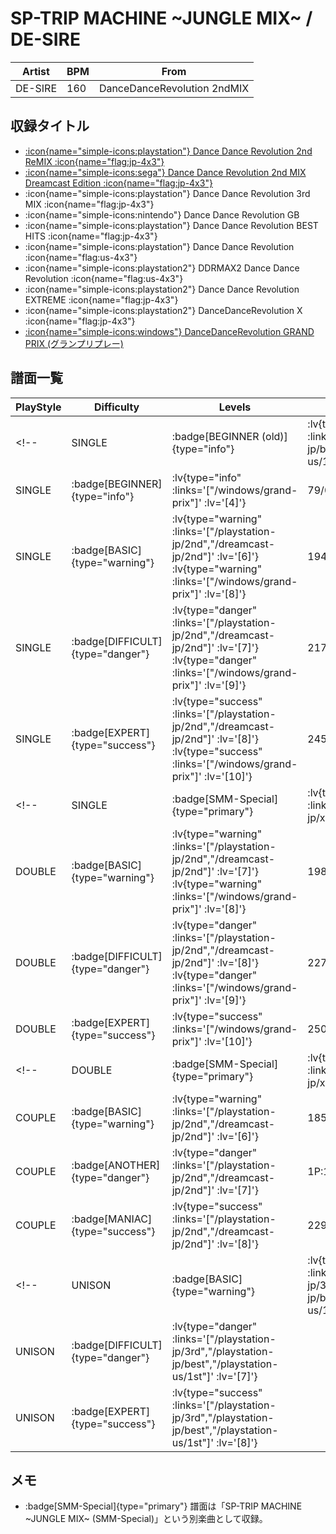 # SP-TRIP MACHINE \~JUNGLE MIX\~ / DE-SIRE

|Artist|BPM|From|
|------|---|----|
|DE-SIRE|160|DanceDanceRevolution 2ndMIX|

## 収録タイトル

- [ :icon{name="simple-icons:playstation"} Dance Dance Revolution 2nd ReMIX :icon{name="flag:jp-4x3"} ](/playstation-jp/2nd)
- [ :icon{name="simple-icons:sega"} Dance Dance Revolution 2nd MIX Dreamcast Edition :icon{name="flag:jp-4x3"} ](/dreamcast-jp/2nd)
- :icon{name="simple-icons:playstation"} Dance Dance Revolution 3rd MIX :icon{name="flag:jp-4x3"}
- :icon{name="simple-icons:nintendo"} Dance Dance Revolution GB
- :icon{name="simple-icons:playstation"} Dance Dance Revolution BEST HITS :icon{name="flag:jp-4x3"}
- :icon{name="simple-icons:playstation"} Dance Dance Revolution :icon{name="flag:us-4x3"}
- :icon{name="simple-icons:playstation2"} DDRMAX2 Dance Dance Revolution :icon{name="flag:us-4x3"}
- :icon{name="simple-icons:playstation2"} Dance Dance Revolution EXTREME :icon{name="flag:jp-4x3"}
- :icon{name="simple-icons:playstation2"} DanceDanceRevolution X :icon{name="flag:jp-4x3"}
- [ :icon{name="simple-icons:windows"} DanceDanceRevolution GRAND PRIX (グランプリプレー)](/windows/grand-prix)

## 譜面一覧

|PlayStyle|Difficulty|Levels|Notes|Movie|
|---------|----------|------|-----|-----|
<!-- |SINGLE| :badge[BEGINNER (old)]{type="info"} | :lv{type="info" :links='["/playstation-jp/best","/playstation-us/1st"]' :lv='[1]'} |77/0|| -->
|SINGLE| :badge[BEGINNER]{type="info"} | :lv{type="info" :links='["/windows/grand-prix"]' :lv='[4]'} |79/0||
|SINGLE| :badge[BASIC]{type="warning"} | :lv{type="warning" :links='["/playstation-jp/2nd","/dreamcast-jp/2nd"]' :lv='[6]'}  :lv{type="warning" :links='["/windows/grand-prix"]' :lv='[8]'} |194/0||
|SINGLE| :badge[DIFFICULT]{type="danger"} | :lv{type="danger" :links='["/playstation-jp/2nd","/dreamcast-jp/2nd"]' :lv='[7]'}  :lv{type="danger" :links='["/windows/grand-prix"]' :lv='[9]'} |217/0||
|SINGLE| :badge[EXPERT]{type="success"} | :lv{type="success" :links='["/playstation-jp/2nd","/dreamcast-jp/2nd"]' :lv='[8]'}  :lv{type="success" :links='["/windows/grand-prix"]' :lv='[10]'} |245/0||
<!-- |SINGLE| :badge[SMM-Special]{type="primary"} | :lv{type="primary" :links='["/playstation2-jp/x"]' :lv='[13]'} |238/4|| -->
|DOUBLE| :badge[BASIC]{type="warning"} | :lv{type="warning" :links='["/playstation-jp/2nd","/dreamcast-jp/2nd"]' :lv='[7]'}  :lv{type="warning" :links='["/windows/grand-prix"]' :lv='[8]'} |198/0||
|DOUBLE| :badge[DIFFICULT]{type="danger"} | :lv{type="danger" :links='["/playstation-jp/2nd","/dreamcast-jp/2nd"]' :lv='[8]'}  :lv{type="danger" :links='["/windows/grand-prix"]' :lv='[9]'} |227/0||
|DOUBLE| :badge[EXPERT]{type="success"} | :lv{type="success" :links='["/windows/grand-prix"]' :lv='[10]'} |250/0||
<!-- |DOUBLE| :badge[SMM-Special]{type="primary"} | :lv{type="primary" :links='["/playstation2-jp/x"]' :lv='[13]'} |239/4|| -->
|COUPLE| :badge[BASIC]{type="warning"} | :lv{type="warning" :links='["/playstation-jp/2nd","/dreamcast-jp/2nd"]' :lv='[6]'} |185/0||
|COUPLE| :badge[ANOTHER]{type="danger"} | :lv{type="danger" :links='["/playstation-jp/2nd","/dreamcast-jp/2nd"]' :lv='[7]'} |1P:191/0 2P:192/0||
|COUPLE| :badge[MANIAC]{type="success"} | :lv{type="success" :links='["/playstation-jp/2nd","/dreamcast-jp/2nd"]' :lv='[8]'} |229/0||
<!-- |UNISON| :badge[BASIC]{type="warning"} | :lv{type="warning" :links='["/playstation-jp/3rd","/playstation-jp/best","/playstation-us/1st"]' :lv='[6]'} |||
|UNISON| :badge[DIFFICULT]{type="danger"} | :lv{type="danger" :links='["/playstation-jp/3rd","/playstation-jp/best","/playstation-us/1st"]' :lv='[7]'} |||
|UNISON| :badge[EXPERT]{type="success"} | :lv{type="success" :links='["/playstation-jp/3rd","/playstation-jp/best","/playstation-us/1st"]' :lv='[8]'} ||| -->

## メモ

- :badge[SMM-Special]{type="primary"} 譜面は「SP-TRIP MACHINE \~JUNGLE MIX\~ (SMM-Special)」という別楽曲として収録。
